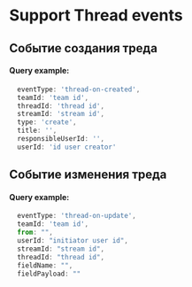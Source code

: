 # Support Thread events

## Событие создания треда

#### Query example:
```js
  eventType: 'thread-on-created',
  teamId: 'team id',
  threadId: 'thread id',
  streamId: 'stream id',
  type: 'create',
  title: '',
  responsibleUserId: '',
  userId: 'id user creator'
```

## Событие изменения треда

#### Query example:
```js
  eventType: 'thread-on-update',
  teamId: 'team id',
  from: "",
  userId: "initiator user id",
  streamId: "stream id",
  threadId: "thread id",
  fieldName: "",
  fieldPayload: ""
```
